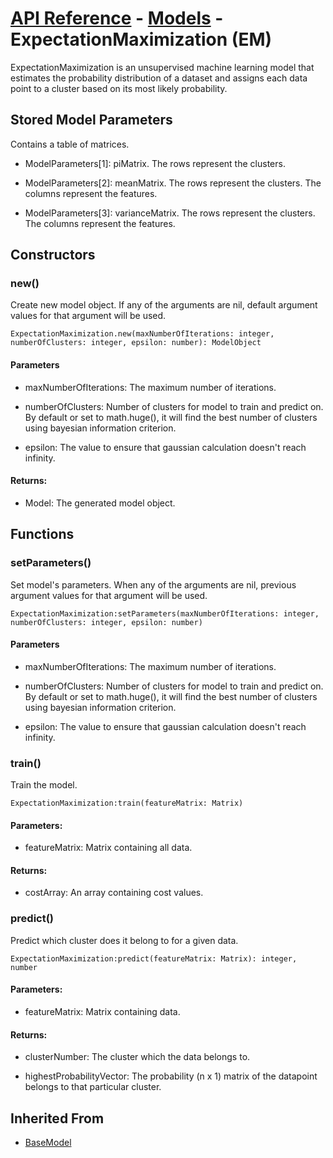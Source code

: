 # [API Reference](../../API.md) - [Models](../Models.md) - ExpectationMaximization (EM)

ExpectationMaximization is an unsupervised machine learning model that estimates the probability distribution of a dataset and assigns each data point to a cluster based on its most likely probability.

## Stored Model Parameters

Contains a table of matrices.  

* ModelParameters[1]: piMatrix. The rows represent the clusters.

* ModelParameters[2]: meanMatrix. The rows represent the clusters. The columns represent the features.

* ModelParameters[3]: varianceMatrix. The rows represent the clusters. The columns represent the features.

## Constructors

### new()

Create new model object. If any of the arguments are nil, default argument values for that argument will be used.

```
ExpectationMaximization.new(maxNumberOfIterations: integer, numberOfClusters: integer, epsilon: number): ModelObject
```
#### Parameters

* maxNumberOfIterations: The maximum number of iterations.

* numberOfClusters: Number of clusters for model to train and predict on. By default or set to math.huge(), it will find the best number of clusters using bayesian information criterion.

* epsilon: The value to ensure that gaussian calculation doesn't reach infinity.

#### Returns:

* Model: The generated model object.

## Functions

### setParameters()

Set model's parameters. When any of the arguments are nil, previous argument values for that argument will be used. 

```
ExpectationMaximization:setParameters(maxNumberOfIterations: integer, numberOfClusters: integer, epsilon: number)
```

#### Parameters

* maxNumberOfIterations: The maximum number of iterations. 

* numberOfClusters: Number of clusters for model to train and predict on. By default or set to math.huge(), it will find the best number of clusters using bayesian information criterion.

* epsilon: The value to ensure that gaussian calculation doesn't reach infinity.

### train()

Train the model.

```
ExpectationMaximization:train(featureMatrix: Matrix)
```

#### Parameters:

* featureMatrix: Matrix containing all data.

#### Returns:

* costArray: An array containing cost values.

### predict()

Predict which cluster does it belong to for a given data.

```
ExpectationMaximization:predict(featureMatrix: Matrix): integer, number
```

#### Parameters:

* featureMatrix: Matrix containing data.

#### Returns:

* clusterNumber: The cluster which the data belongs to.

* highestProbabilityVector: The probability (n x 1) matrix of the datapoint belongs to that particular cluster.

## Inherited From

* [BaseModel](BaseModel.md)
